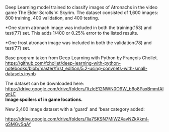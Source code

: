 Deep Learning model trained to classify images of Atronachs in the video game The Elder Scrolls V: Skyrim.
The dataset consisted of 1,600 images: 800 training, 400 validation, and 400 testing.

*One storm atronach image was included in both the training(153) and test(77) set.  This adds 1/400 or 0.25% error to the listed results.

*One frost atronach image was included in both the validation(78) and test(77) set.



Base program taken from Deep Learning with Python by François Chollet.
https://github.com/fchollet/deep-learning-with-python-notebooks/blob/master/first_edition/5.2-using-convnets-with-small-datasets.ipynb



The dataset can be downloaded here: https://drive.google.com/drive/folders/1tzlcE12NWN0O9W_b6o8PaxBmmfAlgnLE  
**Image spoilers of in game locations.**

New 2,400 image dataset with a 'guard' and 'bear category added:

https://drive.google.com/drive/folders/1ia7SKSN7MiWZXavNZkXkml-gSMGvSqAf
